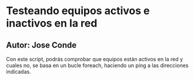 # Testeando equipos activos e inactivos en la red
## Autor: Jose Conde

Con este script, podrás comprobar que equipos están activos en la red y cuales no, se basa en un bucle foreach,
haciendo un ping a las direcciones indicadas.
